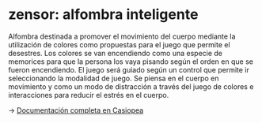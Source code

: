 # zensor: alfombra inteligente

Alfombra destinada a promover el movimiento del cuerpo mediante la utilización de colores como propuestas para el juego que permite el desestres. Los colores se van encendiendo como una especie de memorices para que la persona los vaya pisando según el orden en que se fueron encendiendo. El juego será guiado según un control que permite ir seleccionando la modalidad de juego. Se piensa en el cuerpo en movimiento y como un modo de distracción a través del juego de colores e interacciones para reducir el estrés en el cuerpo.

&rarr; [Documentación completa en Casiopea](https://wiki.ead.pucv.cl/Zensor:_Alfombra_inteligente)
